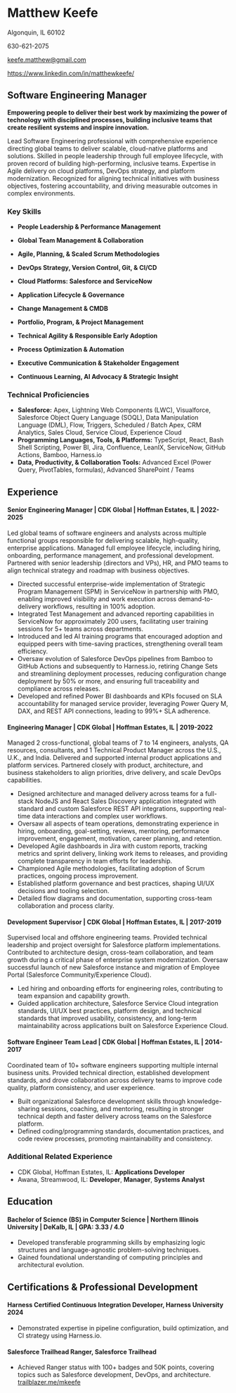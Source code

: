 # <a id="_tamct4bjnkpt"></a>Matthew Keefe

Algonquin, IL 60102 

630\-621\-2075

[keefe\.matthew@gmail\.com](mailto:keefe.matthew@gmail.com)

[https://www\.linkedin\.com/in/matthewkeefe/](https://www.linkedin.com/in/matthewkeefe/) 

## <a id="_9r9vl1a7e6o6"></a>Software Engineering Manager

<a id="_ymp4x9cx72l"></a>__Empowering people to deliver their best work by maximizing the power of technology with disciplined processes, building inclusive teams that create resilient systems and inspire innovation\.__

Lead Software Engineering professional with comprehensive experience directing global teams to deliver scalable, cloud\-native platforms and solutions\. Skilled in people leadership through full employee lifecycle, with proven record of building high\-performing, inclusive teams\. Expertise in Agile delivery on cloud platforms, DevOps strategy, and platform modernization\. Recognized for aligning technical initiatives with business objectives, fostering accountability, and driving measurable outcomes in complex environments\.

### <a id="_zh1sinbf2ztw"></a>Key Skills

- __People Leadership & Performance Management__

- __Global Team Management & Collaboration__

- __Agile, Planning, & Scaled Scrum Methodologies__

- __DevOps Strategy, Version Control, Git, & CI/CD__

- __Cloud Platforms: Salesforce and ServiceNow__

- __Application Lifecycle & Governance__

- __Change Management & CMDB__

- __Portfolio, Program, & Project Management__

- __Technical Agility & Responsible Early Adoption__

- __Process Optimization & Automation__

- __Executive Communication & Stakeholder Engagement__

- __Continuous Learning, AI Advocacy & Strategic Insight__

### <a id="_527fvi7heuzv"></a>Technical Proficiencies

- __Salesforce:__ Apex, Lightning Web Components \(LWC\), Visualforce, Salesforce Object Query Language \(SOQL\), Data Manipulation Language \(DML\), Flow, Triggers, Scheduled / Batch Apex, CRM Analytics, Sales Cloud, Service Cloud, Experience Cloud
- __Programming Languages, Tools, & Platforms:__ TypeScript, React, Bash Shell Scripting, Power BI, Jira, Confluence, LeanIX, ServiceNow, GitHub Actions, Bamboo, Harness\.io
- __Data, Productivity, & Collaboration Tools:__ Advanced Excel \(Power Query, PivotTables, formulas\), Advanced SharePoint / Teams

## <a id="_df2m547ed5jw"></a>Experience

#### <a id="_8olxfcf0ehr4"></a>Senior Engineering Manager | CDK Global | Hoffman Estates, IL | 2022\-2025

Led global teams of software engineers and analysts across multiple functional groups responsible for delivering scalable, high\-quality, enterprise applications\. Managed full employee lifecycle, including hiring, onboarding, performance management, and professional development\. Partnered with senior leadership \(directors and VPs\), HR, and PMO teams to align technical strategy and roadmap with business objectives\.

- Directed successful enterprise\-wide implementation of Strategic Program Management \(SPM\) in ServiceNow in partnership with PMO, enabling improved visibility and work execution across demand\-to\-delivery workflows, resulting in 100% adoption\.
- Integrated Test Management and advanced reporting capabilities in ServiceNow for approximately 200 users, facilitating user training sessions for 5\+ teams across departments\.
- Introduced and led AI training programs that encouraged adoption and equipped peers with time\-saving practices, strengthening overall team efficiency\. 
- Oversaw evolution of Salesforce DevOps pipelines from Bamboo to GitHub Actions and subsequently to Harness\.io, retiring Change Sets and streamlining deployment processes, reducing configuration change deployment by 50% or more, and ensuring full traceability and compliance across releases\.
- Developed and refined Power BI dashboards and KPIs focused on SLA accountability for managed service provider, leveraging Power Query M, DAX, and REST API connections, leading to 99%\+ SLA adherence\.

#### <a id="_ofv0a9te1zh0"></a>Engineering Manager | CDK Global | Hoffman Estates, IL | 2019\-2022

Managed 2 cross\-functional, global teams of 7 to 14 engineers, analysts, QA resources, consultants, and 1 Technical Product Manager across the U\.S\., U\.K\., and India\. Delivered and supported internal product applications and platform services\. Partnered closely with product, architecture, and business stakeholders to align priorities, drive delivery, and scale DevOps capabilities\. 

- Designed architecture and managed delivery across teams for a full\-stack NodeJS and React Sales Discovery application integrated with standard and custom Salesforce REST API integrations, supporting real\-time data interactions and complex user workflows\.
- Oversaw all aspects of team operations, demonstrating experience in hiring, onboarding, goal\-setting, reviews, mentoring, performance improvement, engagement, motivation, career planning, and retention\.
- Developed Agile dashboards in Jira with custom reports, tracking metrics and sprint delivery, linking work items to releases, and providing complete transparency in team efforts for leadership\.
- Championed Agile methodologies, facilitating adoption of Scrum practices, ongoing process improvement\.
- Established platform governance and best practices, shaping UI/UX decisions and tooling selection\.
- Detailed flow diagrams and documentation, supporting cross\-team collaboration and process clarity\. 

#### <a id="_f41u0yoo8kpg"></a>Development Supervisor | CDK Global | Hoffman Estates, IL | 2017\-2019

Supervised local and offshore engineering teams\. Provided technical leadership and project oversight for Salesforce platform implementations\. Contributed to architecture design, cross\-team collaboration, and team growth during a critical phase of enterprise system modernization\. Oversaw successful launch of new Salesforce instance and migration of Employee Portal \(Salesforce Community/Experience Cloud\)\.

- Led hiring and onboarding efforts for engineering roles, contributing to team expansion and capability growth\.
- Guided application architecture, Salesforce Service Cloud integration standards, UI/UX best practices, platform design, and technical standards that improved usability, consistency, and long\-term maintainability across applications built on Salesforce Experience Cloud\.

#### <a id="_oerxh7ch9mup"></a>Software Engineer Team Lead | CDK Global | Hoffman Estates, IL | 2014\-2017

Coordinated team of 10\+ software engineers supporting multiple internal business units\. Provided technical direction, established development standards, and drove collaboration across delivery teams to improve code quality, platform consistency, and user experience\.

- Built organizational Salesforce development skills through knowledge\-sharing sessions, coaching, and mentoring, resulting in stronger technical depth and faster delivery across teams on the Salesforce platform\.
- Defined coding/programming standards, documentation practices, and code review processes, promoting maintainability and consistency\.

### <a id="_f0bwglvkjkst"></a>Additional Related Experience

- CDK Global, Hoffman Estates, IL: __Applications Developer__
- Awana, Streamwood, IL: __Developer__, __Manager__, __Systems Analyst__

## <a id="_5uwy5keqbnp4"></a>Education

#### <a id="_6mzp8viyahfu"></a>__Bachelor of Science \(BS\)__ in Computer Science | Northern Illinois University | DeKalb, IL | GPA: 3\.33 / 4\.0

- Developed transferable programming skills by emphasizing logic structures and language\-agnostic problem\-solving techniques\.
- Gained foundational understanding of computing principles and architectural evolution\.

## <a id="_5hrlu6jwd02f"></a>Certifications & Professional Development

#### <a id="_3tck3i2isfgp"></a>Harness Certified Continuous Integration Developer, Harness University 2024

- Demonstrated expertise in pipeline configuration, build optimization, and CI strategy using Harness\.io\.

#### <a id="_oy1wd43avhve"></a>Salesforce Trailhead Ranger, Salesforce Trailhead

- Achieved Ranger status with 100\+ badges and 50K points, covering topics such as Salesforce development, DevOps, and architecture\. [trailblazer\.me/mkeefe](https://www.salesforce.com/trailblazer/mkeefe)

